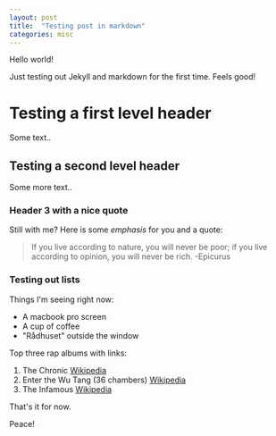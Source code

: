 ```yaml
---
layout: post
title:  "Testing post in markdown"
categories: misc
---
```

Hello world!

Just testing out Jekyll and markdown for the first time. Feels good!

Testing a first level header
==============================
Some text..

Testing a second level header
-----------------------------
Some more text..

### Header 3 with a nice quote

Still with me? Here is some *emphasis* for you and a quote:

> If you live according to nature, you will never be poor; 
> if you live according to opinion, you will never be rich.
> -Epicurus

### Testing out lists

Things I'm seeing right now:
- A macbook pro screen
- A cup of coffee
- "Rådhuset" outside the window

Top three rap albums with links:
1. The Chronic [Wikipedia](https://en.wikipedia.org/wiki/The_Chronic)
2. Enter the Wu Tang (36 chambers) [Wikipedia](https://en.wikipedia.org/wiki/Enter_the_Wu-Tang_(36_Chambers))
3. The Infamous [Wikipedia](https://en.wikipedia.org/wiki/The_Infamous)

That's it for now.

Peace!
